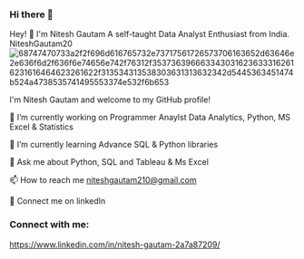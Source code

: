 ### Hi there 👋

 
Hey! 👋 I'm Nitesh Gautam
A self-taught Data Analyst Enthusiast from India.
NiteshGautam20![68747470733a2f2f696d616765732e73717561726573706163652d63646e2e636f6d2f636f6e74656e742f76312f3537363966633430316236333162616231616464623261622f313534313538303631313632342d5445363451474b524a4738535741495553374e532f6b653](https://user-images.githubusercontent.com/82509629/226198840-89805c96-c7a0-4600-abac-9b906c35ece9.gif)


I'm Nitesh Gautam and welcome to my GitHub profile!

🔭 I’m currently working on Programmer Anaylst Data Analytics, Python, MS Excel & Statistics

🌱 I’m currently learning Advance SQL & Python libraries                                             

💬 Ask me about Python, SQL and Tableau & Ms Excel

📫 How to reach me niteshgautam210@gmail.com

🤝 Connect me on linkedIn

### Connect with me:
https://www.linkedin.com/in/nitesh-gautam-2a7a87209/
 
 
 
